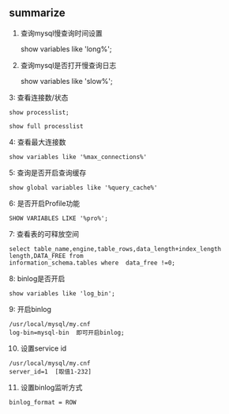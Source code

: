 ## summarize

 1. 查询mysql慢查询时间设置 
    
    
    show variables like 'long%';
   
 2. 查询mysql是否打开慢查询日志   
 
     
     show variables like 'slow%';
    
 3: 查看连接数/状态   
 
    show processlist;
    
    show full processlist
    
 4: 查看最大连接数   
       
    show variables like '%max_connections%'
    
 5: 查询是否开启查询缓存
 
    show global variables like '%query_cache%'
    
 6: 是否开启Profile功能  
 
    SHOW VARIABLES LIKE '%pro%';
    
 7: 查看表的可释放空间
      
    select table_name,engine,table_rows,data_length+index_length length,DATA_FREE from
    information_schema.tables where  data_free !=0;
    
 8: binlog是否开启    
 
    show variables like 'log_bin';
    
 9: 开启binlog   
    
    /usr/local/mysql/my.cnf
    log-bin=mysql-bin  即可开启binlog;
 
 10. 设置service id
    
    /usr/local/mysql/my.cnf
    server_id=1  [取值1-232]  
    
 11. 设置binlog监听方式
    
    
    binlog_format = ROW
        
        
       
    
    
    